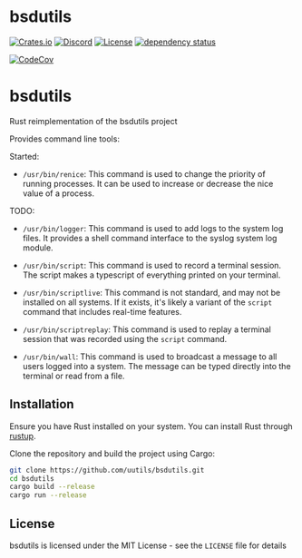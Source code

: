 # bsdutils

[![Crates.io](https://img.shields.io/crates/v/bsdutils.svg)](https://crates.io/crates/bsdutils)
[![Discord](https://img.shields.io/badge/discord-join-7289DA.svg?logo=discord&longCache=true&style=flat)](https://discord.gg/wQVJbvJ)
[![License](http://img.shields.io/badge/license-MIT-blue.svg)](https://github.com/uutils/bsdutils/blob/main/LICENSE)
[![dependency status](https://deps.rs/repo/github/uutils/bsdutils/status.svg)](https://deps.rs/repo/github/uutils/bsdutils)

[![CodeCov](https://codecov.io/gh/uutils/bsdutils/branch/master/graph/badge.svg)](https://codecov.io/gh/uutils/bsdutils)

# bsdutils

Rust reimplementation of the bsdutils project

Provides command line tools:

Started:
- `/usr/bin/renice`: This command is used to change the priority of running processes. It can be used to increase or decrease the nice value of a process.

TODO:
- `/usr/bin/logger`: This command is used to add logs to the system log files. It provides a shell command interface to the syslog system log module.

- `/usr/bin/script`: This command is used to record a terminal session. The script makes a typescript of everything printed on your terminal.

- `/usr/bin/scriptlive`: This command is not standard, and may not be installed on all systems. If it exists, it's likely a variant of the `script` command that includes real-time features.

- `/usr/bin/scriptreplay`: This command is used to replay a terminal session that was recorded using the `script` command.

- `/usr/bin/wall`: This command is used to broadcast a message to all users logged into a system. The message can be typed directly into the terminal or read from a file.

## Installation

Ensure you have Rust installed on your system. You can install Rust through [rustup](https://rustup.rs/).

Clone the repository and build the project using Cargo:

```bash
git clone https://github.com/uutils/bsdutils.git
cd bsdutils
cargo build --release
cargo run --release
```


## License

bsdutils is licensed under the MIT License - see the `LICENSE` file for details
